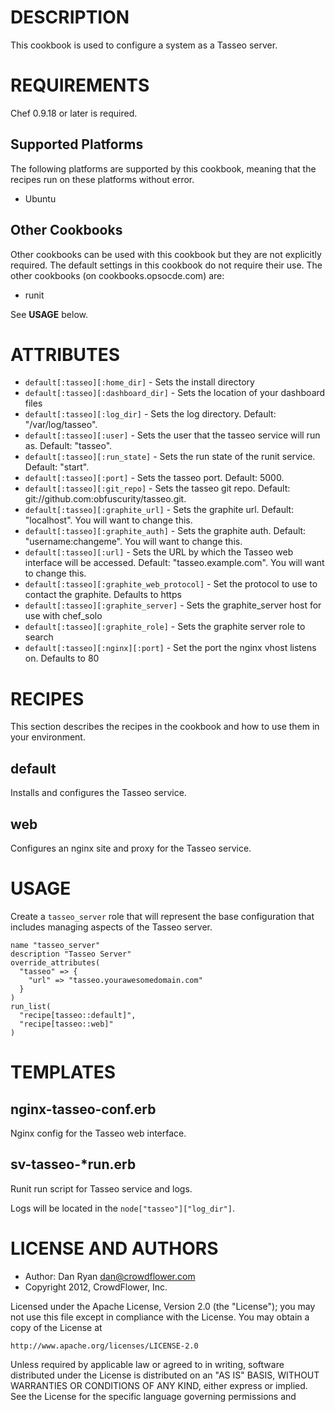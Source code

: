 DESCRIPTION
===========

This cookbook is used to configure a system as a Tasseo server.

REQUIREMENTS
============

Chef 0.9.18 or later is required.

Supported Platforms
-------------------

The following platforms are supported by this cookbook, meaning that the recipes run on these platforms without error.

* Ubuntu

Other Cookbooks
---------------

Other cookbooks can be used with this cookbook but they are not explicitly required. The default settings in this cookbook do not require their use. The other cookbooks (on cookbooks.opsocde.com) are:

* runit

See __USAGE__ below.

ATTRIBUTES
==========

* `default[:tasseo][:home_dir]` - Sets the install directory
* `default[:tasseo][:dashboard_dir]` - Sets the location of your dashboard files
* `default[:tasseo][:log_dir]` - Sets the log directory. Default: "/var/log/tasseo".
* `default[:tasseo][:user]` - Sets the user that the tasseo service will run as. Default: "tasseo".
* `default[:tasseo][:run_state]` - Sets the run state of the runit service. Default: "start".
* `default[:tasseo][:port]` - Sets the tasseo port. Default: 5000.
* `default[:tasseo][:git_repo]` - Sets the tasseo git repo. Default: git://github.com:obfuscurity/tasseo.git.
* `default[:tasseo][:graphite_url]` - Sets the graphite url. Default: "localhost". You will want to change this.
* `default[:tasseo][:graphite_auth]` - Sets the graphite auth. Default: "username:changeme". You will want to change this.
* `default[:tasseo][:url]` - Sets the URL by which the Tasseo web interface will be accessed. Default: "tasseo.example.com". You will want to change this.
* `default[:tasseo][:graphite_web_protocol]` - Set the protocol to use to contact the graphite. Defaults to https
* `default[:tasseo][:graphite_server]` - Sets the graphite_server host for use with chef_solo
* `default[:tasseo][:graphite_role]` - Sets the graphite server role to search
* `default[:tasseo][:nginx][:port]` - Set the port the nginx vhost listens on. Defaults to 80

RECIPES
=======

This section describes the recipes in the cookbook and how to use them in your environment.

default
-------

Installs and configures the Tasseo service.

web
-------

Configures an nginx site and proxy for the Tasseo service.

USAGE
=====

Create a `tasseo_server` role that will represent the base configuration that includes managing aspects of the Tasseo server.

    name "tasseo_server"
    description "Tasseo Server"
    override_attributes(
      "tasseo" => {
        "url" => "tasseo.yourawesomedomain.com"
      }
    )
    run_list(
      "recipe[tasseo::default]",
      "recipe[tasseo::web]"
    )

TEMPLATES
=========

nginx-tasseo-conf.erb
----
Nginx config for the Tasseo web interface.

sv-tasseo-*run.erb
----

Runit run script for Tasseo service and logs.

Logs will be located in the `node["tasseo"]["log_dir"]`.


LICENSE AND AUTHORS
===================

* Author: Dan Ryan <dan@crowdflower.com>
* Copyright 2012, CrowdFlower, Inc.

Licensed under the Apache License, Version 2.0 (the "License");
you may not use this file except in compliance with the License.
You may obtain a copy of the License at

    http://www.apache.org/licenses/LICENSE-2.0

Unless required by applicable law or agreed to in writing, software
distributed under the License is distributed on an "AS IS" BASIS,
WITHOUT WARRANTIES OR CONDITIONS OF ANY KIND, either express or implied.
See the License for the specific language governing permissions and
